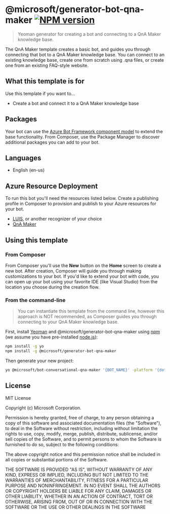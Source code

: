 # @microsoft/generator-bot-qna-maker [![NPM version][npm-image]][npm-url]

> Yeoman generator for creating a bot and connecting to a QnA Maker knowledge base.

The QnA Maker template creates a basic bot, and guides you through connecting that bot to a QnA Maker knowledge base. You can connect to an existing knowledge base, create one from scratch using .qna files, or create one from an existing FAQ-style website.

## What this template is for

Use this template if you want to...

- Create a bot and connect it to a QnA Maker knowledge base

## Packages

Your bot can use the [Azure Bot Framework component model](https://aka.ms/ComponentTemplateDocumentation) to extend the base functionality. From Composer, use the Package Manager to discover additional packages you can add to your bot.

## Languages

- English (en-us)

## Azure Resource Deployment

To run this bot you'll need the resources listed below. Create a publishing profile in Composer to provision and publish to your Azure resources for your bot.

- [LUIS][luis], or another recognizer of your choice
- [QnA Maker](https://docs.microsoft.com/en-us/azure/cognitive-services/qnamaker/overview/overview)

## Using this template

### From Composer

From Composer you'll use the **New** button on the **Home** screen to create a new bot. After creation, Composer will guide you through making customizations to your bot. If you'd like to extend your bot with code, you can open up your bot using your favorite IDE (like Visual Studio) from the location you choose during the creation flow.

### From the command-line

> You can instantiate this template from the command line, however this approach is NOT recommended, as Composer guides you through connecting to your QnA Maker knowledge base.

First, install [Yeoman][yeoman] and @microsoft/generator-bot-qna-maker using [npm][npm] (we assume you have pre-installed [node.js][nodejs]):

```bash
npm install -g yo
npm install -g @microsoft/generator-bot-qna-maker
```

Then generate your new project:

```bash
yo @microsoft/bot-conversational-qna-maker '{BOT_NAME}' -platform '{dotnet|js}' -integration '{functions|webapp}'
```

## License

MIT License

Copyright (c) Microsoft Corporation.

Permission is hereby granted, free of charge, to any person obtaining a copy
of this software and associated documentation files (the "Software"), to deal
in the Software without restriction, including without limitation the rights
to use, copy, modify, merge, publish, distribute, sublicense, and/or sell
copies of the Software, and to permit persons to whom the Software is
furnished to do so, subject to the following conditions:

The above copyright notice and this permission notice shall be included in all
copies or substantial portions of the Software.

THE SOFTWARE IS PROVIDED "AS IS", WITHOUT WARRANTY OF ANY KIND, EXPRESS OR
IMPLIED, INCLUDING BUT NOT LIMITED TO THE WARRANTIES OF MERCHANTABILITY,
FITNESS FOR A PARTICULAR PURPOSE AND NONINFRINGEMENT. IN NO EVENT SHALL THE
AUTHORS OR COPYRIGHT HOLDERS BE LIABLE FOR ANY CLAIM, DAMAGES OR OTHER
LIABILITY, WHETHER IN AN ACTION OF CONTRACT, TORT OR OTHERWISE, ARISING FROM,
OUT OF OR IN CONNECTION WITH THE SOFTWARE OR THE USE OR OTHER DEALINGS IN THE
SOFTWARE

[npm-image]: https://badge.fury.io/js/%40microsoft%2Fgenerator-bot-qna-maker.svg
[npm-url]: https://www.npmjs.com/package/@microsoft/generator-bot-qna-maker
[composer]: https://github.com/microsoft/botframework-composer
[yeoman]: https://yeoman.io
[npm]: https://npmjs.com
[nodejs]: https://nodejs.org/
[luis]: https://docs.microsoft.com/en-us/azure/cognitive-services/luis/what-is-luis

